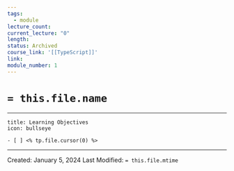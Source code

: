 ```yaml
---
tags:
  - module
lecture_count: 
current_lecture: "0"
length: 
status: Archived
course_link: '[[TypeScript]]'
link: 
module_number: 1
---
```

# `= this.file.name`
---

```ad-hint
title: Learning Objectives
icon: bullseye

- [ ] <% tp.file.cursor(0) %>

```



---
Created: January 5, 2024
Last Modified: `= this.file.mtime`
